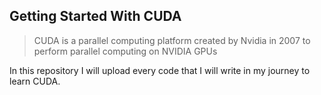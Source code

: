 ## Getting Started With CUDA

> CUDA is a parallel computing platform created by Nvidia in 2007 to perform parallel computing on NVIDIA GPUs

In this repository I will upload every code that I will write in my journey to learn CUDA.
